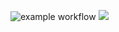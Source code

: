 ![example workflow](https://github.com/github/docs/actions/workflows/main.yml/badge.svg)
![](https://byob.yarr.is/cli-test-case/master/coverage)